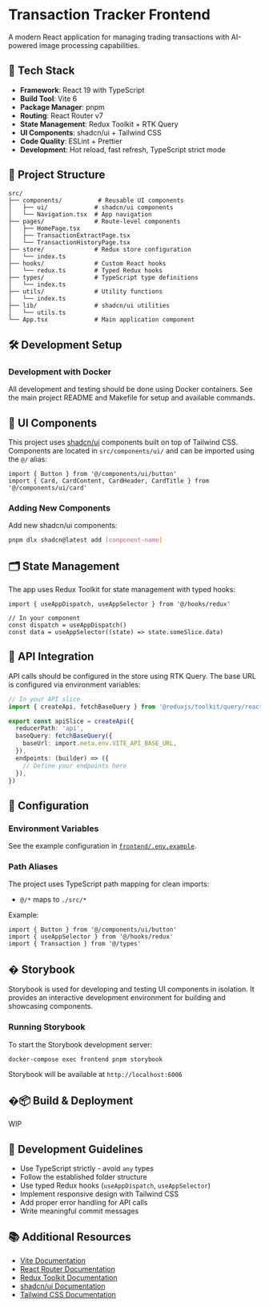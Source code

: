 # Transaction Tracker Frontend

A modern React application for managing trading transactions with AI-powered image processing capabilities.

## 🚀 Tech Stack

- **Framework**: React 19 with TypeScript
- **Build Tool**: Vite 6
- **Package Manager**: pnpm
- **Routing**: React Router v7
- **State Management**: Redux Toolkit + RTK Query
- **UI Components**: shadcn/ui + Tailwind CSS
- **Code Quality**: ESLint + Prettier
- **Development**: Hot reload, fast refresh, TypeScript strict mode

## 📁 Project Structure

```
src/
├── components/          # Reusable UI components
│   ├── ui/             # shadcn/ui components
│   └── Navigation.tsx  # App navigation
├── pages/              # Route-level components
│   ├── HomePage.tsx
│   ├── TransactionExtractPage.tsx
│   └── TransactionHistoryPage.tsx
├── store/              # Redux store configuration
│   └── index.ts
├── hooks/              # Custom React hooks
│   └── redux.ts        # Typed Redux hooks
├── types/              # TypeScript type definitions
│   └── index.ts
├── utils/              # Utility functions
│   └── index.ts
├── lib/                # shadcn/ui utilities
│   └── utils.ts
└── App.tsx             # Main application component
```

## 🛠️ Development Setup

### Development with Docker

All development and testing should be done using Docker containers. See the main project README and Makefile for setup and available commands.

## 🎨 UI Components

This project uses [shadcn/ui](https://ui.shadcn.com/) components built on top of Tailwind CSS. Components are located in `src/components/ui/` and can be imported using the `@/` alias:

```tsx
import { Button } from '@/components/ui/button'
import { Card, CardContent, CardHeader, CardTitle } from '@/components/ui/card'
```

### Adding New Components

Add new shadcn/ui components:

```bash
pnpm dlx shadcn@latest add [component-name]
```

## 🗂️ State Management

The app uses Redux Toolkit for state management with typed hooks:

```tsx
import { useAppDispatch, useAppSelector } from '@/hooks/redux'

// In your component
const dispatch = useAppDispatch()
const data = useAppSelector((state) => state.someSlice.data)
```

## 🔗 API Integration

API calls should be configured in the store using RTK Query. The base URL is configured via environment variables:

```typescript
// In your API slice
import { createApi, fetchBaseQuery } from '@reduxjs/toolkit/query/react'

export const apiSlice = createApi({
  reducerPath: 'api',
  baseQuery: fetchBaseQuery({
    baseUrl: import.meta.env.VITE_API_BASE_URL,
  }),
  endpoints: (builder) => ({
    // Define your endpoints here
  }),
})
```

## 🔧 Configuration

### Environment Variables

See the example configuration in [`frontend/.env.example`](./.env.example).

### Path Aliases

The project uses TypeScript path mapping for clean imports:

- `@/*` maps to `./src/*`

Example:

```tsx
import { Button } from '@/components/ui/button'
import { useAppSelector } from '@/hooks/redux'
import { Transaction } from '@/types'
```

## � Storybook

Storybook is used for developing and testing UI components in isolation. It provides an interactive development environment for building and showcasing components.

### Running Storybook

To start the Storybook development server:

```bash
docker-compose exec frontend pnpm storybook
```

Storybook will be available at `http://localhost:6006`

## �📦 Build & Deployment

WIP

## 🤝 Development Guidelines

- Use TypeScript strictly - avoid `any` types
- Follow the established folder structure
- Use typed Redux hooks (`useAppDispatch`, `useAppSelector`)
- Implement responsive design with Tailwind CSS
- Add proper error handling for API calls
- Write meaningful commit messages

## 📚 Additional Resources

- [Vite Documentation](https://vitejs.dev/)
- [React Router Documentation](https://reactrouter.com/)
- [Redux Toolkit Documentation](https://redux-toolkit.js.org/)
- [shadcn/ui Documentation](https://ui.shadcn.com/)
- [Tailwind CSS Documentation](https://tailwindcss.com/)
